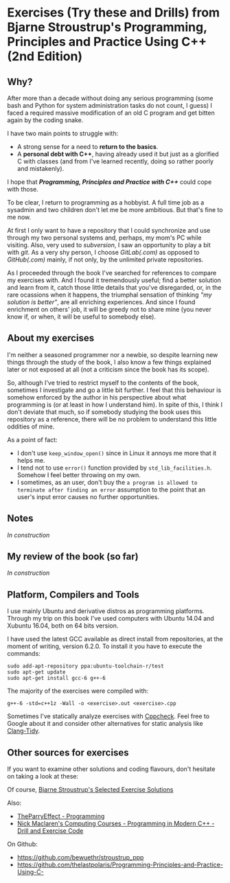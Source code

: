 Exercises (Try these and Drills) from Bjarne Stroustrup's Programming, Principles and Practice Using C++ (2nd Edition)
============================================================

Why?
----

After more than a decade without doing any serious programming (some bash and Python
for system administration tasks do not count, I guess) I faced a required massive
modification of an old C program and get bitten again by the coding snake.

I have two main points to struggle with:
 - A strong sense for a need to **return to the basics**.
 - A **personal debt with C++**, having already used it but just as a glorified 
C with classes (and from I've learned recently, doing so rather poorly and 
mistakenly).

I hope that **_Programming, Principles and Practice with C++_** could cope with those.

To be clear, I return to programming as a hobbyist. A full time job as a sysadmin
and two children don't let me be more ambitious. But that's fine to me now.

At first I only want to have a repository that I could synchronize
and use through my two personal systems and, perhaps, my mom's PC while visiting.
Also, very used to *subversion*, I saw an opportunity to play a bit with *git*.
As a very shy person, I choose *GitLab(.com)* as opposed to *GitHub(.com)* mainly,
if not only, by the unlimited private repositories.

As I proceeded through the book I've searched for references to compare my exercises
with. And I found it tremendously useful; find a better solution and learn from it,
catch those little details that you've disregarded, or, in the rare ocassions when
it happens, the triumphal sensation of thinking *"my solution is better"*, are all 
enriching experiences.
And since I found enrichment on others' job, it will be greedy not to share mine
(you never know if, or when, it will be useful to somebody else).

About my exercises
------------------

I'm neither a seasoned programmer nor a newbie, so despite learning new things 
through the study of the book, I also know a few things explained later or 
not exposed at all (not a criticism since the book has its scope).

So, although I've tried to restrict myself to the contents of the book, sometimes I
investigate and go a little bit further. I feel that this behaviour is somehow 
enforced by the author in his perspective about what programming is (or at least
in how I understand him). In spite of this, I think I don't deviate that much, so
if somebody studying the book uses this repository as a reference, there will be 
no problem to understand this little oddities of mine.

As a point of fact:
 - I don't use `keep_window_open()` since in Linux it annoys me more that it helps me.
 - I tend not to use `error()` function provided by `std_lib_facilities.h`. Somehow
 I feel better throwing on my own.
 - I sometimes, as an user, don't buy the `a program is allowed to terminate after
 finding an error` assumption to the point that an user's input error causes no
 further opportunities.

Notes
-----

*In construction*

My review of the book (so far)
------------------------------

*In construction*

Platform, Compilers and Tools
-----------------------------

I use mainly Ubuntu and derivative distros as programming platforms. 
Through my trip on this book I've used computers with Ubuntu 14.04 and
Xubuntu 16.04, both on 64 bits version.

I have used the latest GCC available as direct install from repositories, at
the moment of writing, version 6.2.0. To install it you have to execute the commands:

    sudo add-apt-repository ppa:ubuntu-toolchain-r/test
    sudo apt-get update
    sudo apt-get install gcc-6 g++-6

The majority of the exercises were compiled with:

    g++-6 -std=c++1z -Wall -o <exercise>.out <exercise>.cpp

Sometimes I've statically analyze exercises with
[Cppcheck](http://cppcheck.sourceforge.net/). Feel free to Google about it and
consider other alternatives for static analysis like
[Clang-Tidy](http://clang.llvm.org/extra/clang-tidy/).


Other sources for exercises
---------------------------

If you want to examine other solutions and coding flavours, don't hesitate on taking a look at
these:

Of course, [Bjarne Stroustrup's Selected Exercise
Solutions](http://www.stroustrup.com/Programming/Solutions/exercise_solutions.html)  

Also:
 - [TheParryEffect - Programming](http://theparryeffectprogramming.blogspot.co.uk)
 - [Nick Maclaren's Computing Courses - Programming in Modern C++ - Drill and Exercise Code](http://people.ds.cam.ac.uk/nmm1/C++/Exercises/)

On Github:  
 - <https://github.com/bewuethr/stroustrup_ppp>
 - <https://github.com/thelastpolaris/Programming-Principles-and-Practice-Using-C->
